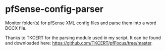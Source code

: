 # pfSense-config-parser
Monitor folder(s) for pfSense XML config files and parse them into a word DOCX file.

Thanks to TKCERT for the parsing module used in my script. It can be found and downloaded here: https://github.com/TKCERT/pfFocus/tree/master.
